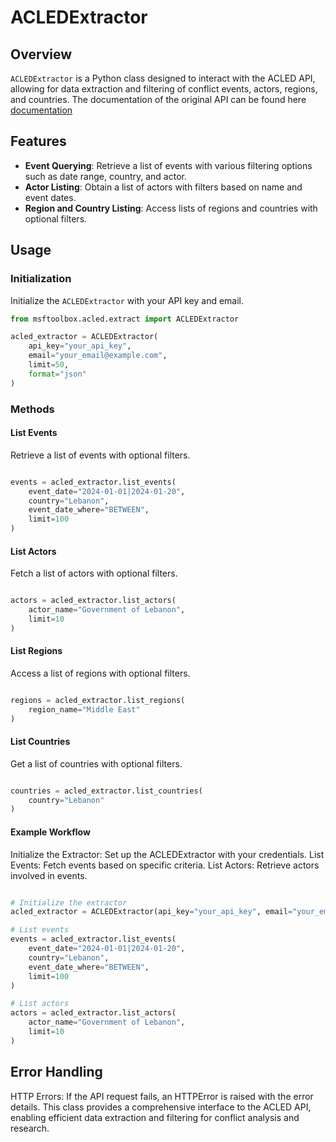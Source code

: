 # ACLEDExtractor

## Overview

`ACLEDExtractor` is a Python class designed to interact with the ACLED API, allowing for data extraction and filtering of conflict events, actors, regions, and countries. The documentation of the original API can be found here [documentation](https://developer.acleddata.com/rehd/cms/views/acled_api/documents/API-User-Guide.pdf)

## Features

- **Event Querying**: Retrieve a list of events with various filtering options such as date range, country, and actor.
- **Actor Listing**: Obtain a list of actors with filters based on name and event dates.
- **Region and Country Listing**: Access lists of regions and countries with optional filters.

## Usage

### Initialization

Initialize the `ACLEDExtractor` with your API key and email.

```python
from msftoolbox.acled.extract import ACLEDExtractor

acled_extractor = ACLEDExtractor(
    api_key="your_api_key",
    email="your_email@example.com",
    limit=50,
    format="json"
)

```

### Methods
#### List Events
Retrieve a list of events with optional filters.

```python

events = acled_extractor.list_events(
    event_date="2024-01-01|2024-01-20",
    country="Lebanon",
    event_date_where="BETWEEN",
    limit=100
)

```
#### List Actors
Fetch a list of actors with optional filters.

```python

actors = acled_extractor.list_actors(
    actor_name="Government of Lebanon",
    limit=10
)

```
#### List Regions
Access a list of regions with optional filters.

```python

regions = acled_extractor.list_regions(
    region_name="Middle East"
)

```

#### List Countries
Get a list of countries with optional filters.

```python

countries = acled_extractor.list_countries(
    country="Lebanon"
)

```

#### Example Workflow
Initialize the Extractor: Set up the ACLEDExtractor with your credentials.
List Events: Fetch events based on specific criteria.
List Actors: Retrieve actors involved in events.

```python

# Initialize the extractor
acled_extractor = ACLEDExtractor(api_key="your_api_key", email="your_email@example.com")

# List events
events = acled_extractor.list_events(
    event_date="2024-01-01|2024-01-20",
    country="Lebanon",
    event_date_where="BETWEEN",
    limit=100
)

# List actors
actors = acled_extractor.list_actors(
    actor_name="Government of Lebanon",
    limit=10
)

```
## Error Handling
HTTP Errors: If the API request fails, an HTTPError is raised with the error details.
This class provides a comprehensive interface to the ACLED API, enabling efficient data extraction and filtering for conflict analysis and research.